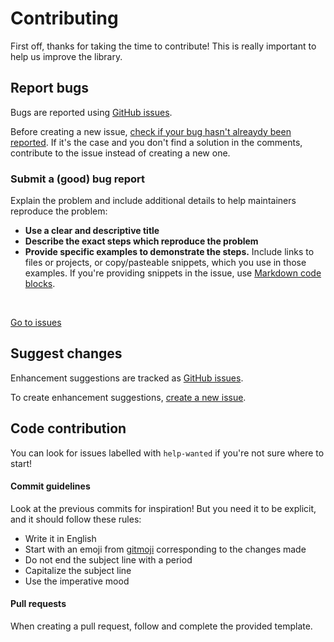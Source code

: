 # Contributing

First off, thanks for taking the time to contribute! This is really important to help us improve the library.

## Report bugs

Bugs are reported using [GitHub issues](https://guides.github.com/features/issues/).

Before creating a new issue, [check if your bug hasn't alreaydy been reported](https://github.com/assurance-maladie-digital/vue-cli-plugin-proxy/issues?utf8=%E2%9C%93&q=is%3Aissue). If it's the case and you don't find a solution in the comments, contribute to the issue instead of creating a new one.

### Submit a (good) bug report

Explain the problem and include additional details to help maintainers reproduce the problem:

-   **Use a clear and descriptive title**
-   **Describe the exact steps which reproduce the problem**
-   **Provide specific examples to demonstrate the steps.** Include links to files or projects, or copy/pasteable snippets, which you use in those examples. If you're providing snippets in the issue, use [Markdown code blocks](https://help.github.com/articles/markdown-basics/#multiple-lines).

<br>

[Go to issues](https://github.com/assurance-maladie-digital/vue-cli-plugin-proxy/issues)

## Suggest changes

Enhancement suggestions are tracked as [GitHub issues](https://guides.github.com/features/issues/).

To create enhancement suggestions, [create a new issue](#submitting-a-good-bug-report).

## Code contribution

You can look for issues labelled with `help-wanted` if you're not sure where to start!

#### Commit guidelines

Look at the previous commits for inspiration! But you need it to be explicit, and it should follow these rules:

-   Write it in English
-   Start with an emoji from [gitmoji](https://gitmoji.carloscuesta.me/) corresponding to the changes made
-   Do not end the subject line with a period
-   Capitalize the subject line
-   Use the imperative mood

#### Pull requests

When creating a pull request, follow and complete the provided template.
